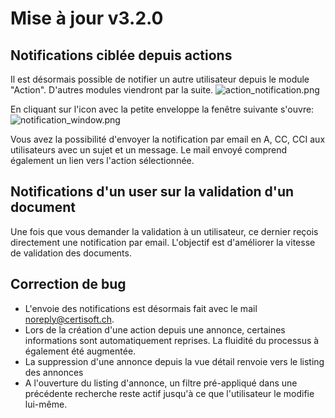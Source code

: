 # Mise à jour v3.2.0 


## Notifications ciblée depuis actions
Il est désormais possible de notifier un autre utilisateur depuis le module "Action". D'autres modules viendront par la suite.
![action_notification.png](action_notifications.png)

En cliquant sur l'icon avec la petite enveloppe la fenêtre suivante s'ouvre:
![notification_window.png](notification_window.png)

Vous avez la possibilité d'envoyer la notification par email en A, CC, CCI aux utilisateurs avec un sujet et un message.
Le mail envoyé comprend également un lien vers l'action sélectionnée.

## Notifications d'un user sur la validation d'un document
Une fois que vous demander la validation à un utilisateur, ce dernier reçois directement une notification par email.
L'objectif est d'améliorer la vitesse de validation des documents.



## Correction de bug
- L'envoie des notifications est désormais fait avec le mail noreply@certisoft.ch.
- Lors de la création d'une action depuis une annonce, certaines informations sont automatiquement reprises. La fluidité du processus à également été augmentée.
- La suppression d'une annonce depuis la vue détail renvoie vers le listing des annonces
- A l'ouverture du listing d'annonce, un filtre pré-appliqué dans une précédente recherche reste actif jusqu'à ce que l'utilisateur le modifie lui-même.


